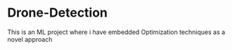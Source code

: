 # Drone-Detection
This is an ML project where i have embedded Optimization techniques as a novel approach
